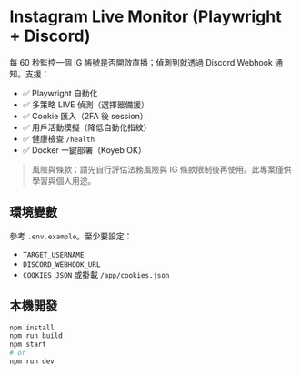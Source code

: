 # Instagram Live Monitor (Playwright + Discord)

每 60 秒監控一個 IG 帳號是否開啟直播；偵測到就透過 Discord Webhook 通知。支援：
- ✅ Playwright 自動化
- ✅ 多策略 LIVE 偵測（選擇器備援）
- ✅ Cookie 匯入（2FA 後 session）
- ✅ 用戶活動模擬（降低自動化指紋）
- ✅ 健康檢查 `/health`
- ✅ Docker 一鍵部署（Koyeb OK）

> 風險與條款：請先自行評估法務風險與 IG 條款限制後再使用。此專案僅供學習與個人用途。

## 環境變數
參考 `.env.example`。至少要設定：
- `TARGET_USERNAME`
- `DISCORD_WEBHOOK_URL`
- `COOKIES_JSON` 或掛載 `/app/cookies.json`

## 本機開發
```bash
npm install
npm run build
npm start
# or
npm run dev
